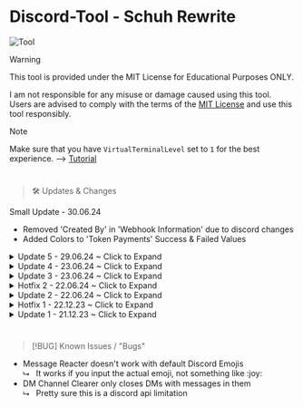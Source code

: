 # Discord-Tool - Schuh Rewrite
![Tool](https://schuh.wtf/resources/images/sr.png)
<br>
> [!WARNING]
> 
> This tool is provided under the MIT License for Educational Purposes ONLY.
> 
> I am not responsible for any misuse or damage caused using this tool. Users are advised to comply with the terms of the [MIT License](https://github.com/Schuh1337/Discord-MultiTool?tab=MIT-1-ov-file) and use this tool responsibly.

> [!NOTE]
> Make sure that you have `VirtualTerminalLevel` set to `1` for the best experience. --> [Tutorial](https://www.youtube.com/watch?v=HeJOyEw3RtM)

#
> 🛠️ Updates & Changes

Small Update - 30.06.24
<br>
* Removed 'Created By' in 'Webhook Information' due to discord changes
* Added Colors to 'Token Payments' Success & Failed Values

<details>
<summary>Update 5 - 29.06.24 ~ Click to Expand</summary>
<br>
  
* Added 'Token Payments'

</details>

<details>
<summary>Update 4 - 23.06.24 ~ Click to Expand</summary>
<br>
  
* Added 'Token Login'

</details>

<details>
<summary>Update 3 - 23.06.24 ~ Click to Expand</summary>
<br>

* Added Custom Emoji support to 'Animated Status'
* Added Choice between 'Plain Text' Statuses and 'Emoji & Text' Statuses to 'Animated Status'

</details>

<details>
<summary>Hotfix 2 - 22.06.24 ~ Click to Expand</summary>
<br>

* Fixed Animated Stickers being downloaded as Static

</details>

<details>
<summary>Update 2 - 22.06.24 ~ Click to Expand</summary>
<br>

* Added 'Scrape Emojis'
* Added 'Scrape Stickers'

</details>

<details>
<summary>Hotfix 1 - 22.12.23 ~ Click to Expand</summary>
<br>
  
* Added .strip() to the validate_input function to remove leading and trailing Spaces
* Other minor fixes & adjustments

</details>

<details>
<summary>Update 1 - 21.12.23 ~ Click to Expand</summary>
<br>

* Added 'Remove Hypesquad' to HypeSquad Changer
* Added 'IP Address Lookup'
* Improved Channel Monitoring
* Improved Inputs

</details>

#
> [!BUG] Known Issues / "Bugs"
* Message Reacter doesn't work with default Discord Emojis<br>
  ⮡&nbsp;&nbsp; It works if you input the actual emoji, not something like :​joy​:<br>
* DM Channel Clearer only closes DMs with messages in them<br>
  ⮡ &nbsp;&nbsp;Pretty sure this is a discord api limitation<br>
